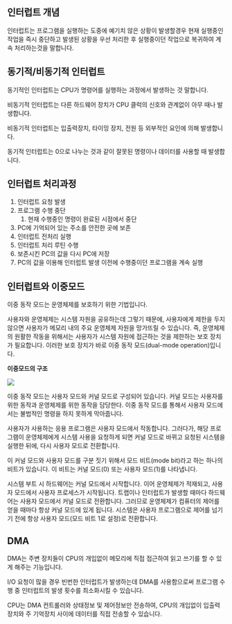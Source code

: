 ## 인터럽트 개념

인터럽트는 프로그램을 실행하는 도중에 예기치 않은 상황이 발생할경우 현재 실행중인 작업을 즉시 중단하고 발생된 상황을 우선 처리한 후 실행중이던 작업으로 복귀하여 계속 처리하는것을 말합니다. 

## 동기적/비동기적 인터럽트

동기적인 인터럽트는 CPU가 명령어를 실행하는 과정에서 발생하는 것 말합니다.

비동기적 인터럽트는 다른 하드웨어 장치가 CPU 클럭의 신호와 관계없이 아무 때나 발생합니다.

비동기적 인터럽트는 입출력장치, 타이밍 장치, 전원 등 외부적인 요인에 의해 발생합니다.

동기적 인터럽트는 0으로 나누는 것과 같이 잘못된 명령이나 데이터를 사용할 때 발생합니다.

## 인터럽트 처리과정

1. 인터럽트 요청 발생
2. 프로그램 수행 중단
   1. 현재 수행중인 명령이 완료된 시점에서 중단
3. PC에 기억되어 있는 주소를 안전한 곳에 보존
4. 인터럽트 전처리 실행
5. 인터럽트 처리 루틴 수행
6. 보존시킨 PC의 값을 다시 PC에 저장
7. PC의 값을 이용해 인터럽트 발생 이전에 수행중이던 프로그램을 계속 실행

## 인터럽트와 이중모드

이중 동작 모드는 운영체제를 보호하기 위한 기법입니다.

사용자와 운영체제는 시스템 자원을 공유하는데 그렇기 때문에, 사용자에게 제한을 두지 않으면 사용자가 메모리 내의 주요 운영체제 자원을 망가뜨릴 수 있습니다. 즉, 운영체제의 원활한 작동을 위해서는 사용자가 시스템 자원에 접근하는 것을 제한하는 보호 장치가 필요합니다. 이러한 보호 장치가 바로 이중 동작 모드(dual-mode operation)입니다.

**이중모드의 구조**

![](https://t1.daumcdn.net/cfile/tistory/9909C5395BA80FD907)

이중 동작 모드는 사용자 모드와 커널 모드로 구성되어 있습니다. 커널 모드는 사용자를 위한 동작과 운영체제를 위한 동작을 담당한다. 이중 동작 모드를 통해서 사용자 모드에서는 불법적인 명령을 하지 못하게 막아줍니다.

사용자가 사용하는 응용 프로그램은 사용자 모드에서 작동합니다. 그러다가, 해당 프로그램이 운영체제에게 시스템 사용을 요청하게 되면 커널 모드로 바뀌고 요청된 시스템을 실행한 뒤에, 다시 사용자 모드로 전환합니다.

이 커널 모드와 사용자 모드를 구분 짓기 위해서 모드 비트(mode bit)라고 하는 하나의 비트가 있습니다. 이 비트는 커널 모드(0) 또는 사용자 모드(1)를 나타냅니다.

시스템 부트 시 하드웨어는 커널 모드에서 시작합니다. 이어 운영체제가 적재되고, 사용자 모드에서 사용자 프로세스가 시작됩니다. 트랩이나 인터럽트가 발생할 때마다 하드웨어는 사용자 모드에서 커널 모드로 전환합니다. 그러므로 운영체제가 컴퓨터의 제어를 얻을 때마다 항상 커널 모드에 있게 됩니다. 시스템은 사용자 프로그램으로 제어를 넘기기 전에 항상 사용자 모드(모드 비트 1로 설정)로 전환합니다.

## DMA

DMA는 주변 장치들이 CPU의 개입없이 메모리에 직접 접근하여 읽고 쓰기를 할 수 있게 해주는 기능입니다.

I/O 요청이 많을 경우 빈번한 인터럽트가 발생하는데 DMA를 사용함으로써 프로그램 수행 중 인터럽트의 발생 횟수를 최소화시킬 수 있습니다.

CPU는 DMA 컨트롤러와 상태정보 및 제어정보만 전송하여, CPU의 개입없이 입출력장치와 주 기억장치 사이에 데이터를 직접 전송할 수 있습니다.